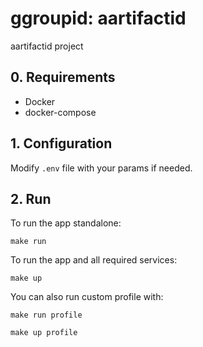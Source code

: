 # ggroupid: aartifactid

aartifactid project

## 0. Requirements
- Docker
- docker-compose

## 1. Configuration
Modify `.env` file with your params if needed.

## 2. Run
To run the app standalone:

`make run`

To run the app and all required services:

`make up`

You can also run custom profile with:

`make run profile`

`make up profile`
